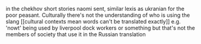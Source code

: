 in the chekhov short stories naomi sent, similar lexis as ukranian for the poor peasant. Culturally there's not the understanding of who is using the slang [[cultural contexts mean words can't be translated exactly]] e.g. 'nowt' being used by liverpool dock workers or something but that's not the members of society that use it in the Russian translation
